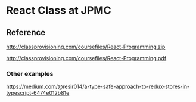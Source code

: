 # React Class at JPMC

## Reference
http://classprovisioning.com/coursefiles/React-Programming.zip

http://classprovisioning.com/coursefiles/React-Programming.pdf

### Other examples
https://medium.com/@resir014/a-type-safe-approach-to-redux-stores-in-typescript-6474e012b81e
